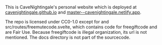 This is CaveNightingale's personal website which is deployed at [cavenightingale.github.io](https://cavenightingale.github.io) and [master--cavenightingale.netlify.app](https://master--cavenightingale.netlify.app).

The repo is licensed under CC0-1.0 except for and src/routes/freemutecode.svelte, which contains code for freegiftcode and are Fair Use. Because freegiftcode is illegal organization, its url is not mentioned. The docs directory is not part of the sourcecode.